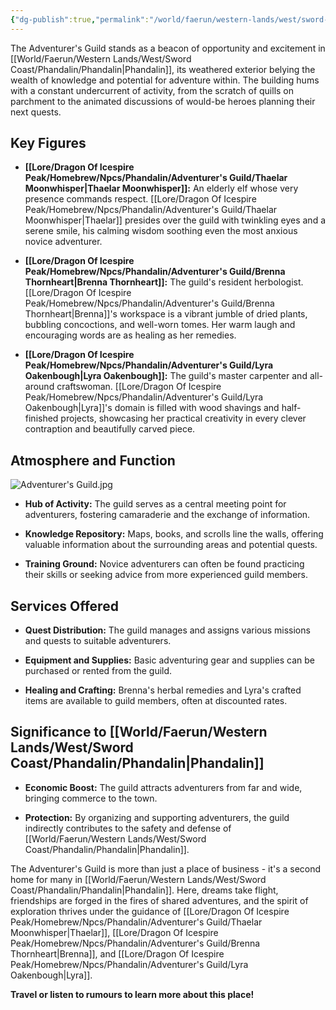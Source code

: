 ```yaml
---
{"dg-publish":true,"permalink":"/world/faerun/western-lands/west/sword-coast/phandalin/adventurer-s-guild/"}
---
```


The Adventurer's Guild stands as a beacon of opportunity and excitement in [[World/Faerun/Western Lands/West/Sword Coast/Phandalin/Phandalin\|Phandalin]], its weathered exterior belying the wealth of knowledge and potential for adventure within. The building hums with a constant undercurrent of activity, from the scratch of quills on parchment to the animated discussions of would-be heroes planning their next quests.
## Key Figures

- **[[Lore/Dragon Of Icespire Peak/Homebrew/Npcs/Phandalin/Adventurer's Guild/Thaelar Moonwhisper\|Thaelar Moonwhisper]]:** An elderly elf whose very presence commands respect. [[Lore/Dragon Of Icespire Peak/Homebrew/Npcs/Phandalin/Adventurer's Guild/Thaelar Moonwhisper\|Thaelar]] presides over the guild with twinkling eyes and a serene smile, his calming wisdom soothing even the most anxious novice adventurer.

- **[[Lore/Dragon Of Icespire Peak/Homebrew/Npcs/Phandalin/Adventurer's Guild/Brenna Thornheart\|Brenna Thornheart]]:** The guild's resident herbologist. [[Lore/Dragon Of Icespire Peak/Homebrew/Npcs/Phandalin/Adventurer's Guild/Brenna Thornheart\|Brenna]]'s workspace is a vibrant jumble of dried plants, bubbling concoctions, and well-worn tomes. Her warm laugh and encouraging words are as healing as her remedies.

- **[[Lore/Dragon Of Icespire Peak/Homebrew/Npcs/Phandalin/Adventurer's Guild/Lyra Oakenbough\|Lyra Oakenbough]]:** The guild's master carpenter and all-around craftswoman. [[Lore/Dragon Of Icespire Peak/Homebrew/Npcs/Phandalin/Adventurer's Guild/Lyra Oakenbough\|Lyra]]'s domain is filled with wood shavings and half-finished projects, showcasing her practical creativity in every clever contraption and beautifully carved piece.

## Atmosphere and Function

![Adventurer's Guild.jpg](/img/user/Images/Locations/West/Sword%20Coast/Phandalin/Adventurer's%20Guild.jpg)

- **Hub of Activity:** The guild serves as a central meeting point for adventurers, fostering camaraderie and the exchange of information.

- **Knowledge Repository:** Maps, books, and scrolls line the walls, offering valuable information about the surrounding areas and potential quests.

- **Training Ground:** Novice adventurers can often be found practicing their skills or seeking advice from more experienced guild members.

## Services Offered

- **Quest Distribution:** The guild manages and assigns various missions and quests to suitable adventurers.

- **Equipment and Supplies:** Basic adventuring gear and supplies can be purchased or rented from the guild.

- **Healing and Crafting:** Brenna's herbal remedies and Lyra's crafted items are available to guild members, often at discounted rates.

## Significance to [[World/Faerun/Western Lands/West/Sword Coast/Phandalin/Phandalin\|Phandalin]]

- **Economic Boost:** The guild attracts adventurers from far and wide, bringing commerce to the town.

- **Protection:** By organizing and supporting adventurers, the guild indirectly contributes to the safety and defense of [[World/Faerun/Western Lands/West/Sword Coast/Phandalin/Phandalin\|Phandalin]].

The Adventurer's Guild is more than just a place of business - it's a second home for many in [[World/Faerun/Western Lands/West/Sword Coast/Phandalin/Phandalin\|Phandalin]]. Here, dreams take flight, friendships are forged in the fires of shared adventures, and the spirit of exploration thrives under the guidance of [[Lore/Dragon Of Icespire Peak/Homebrew/Npcs/Phandalin/Adventurer's Guild/Thaelar Moonwhisper\|Thaelar]], [[Lore/Dragon Of Icespire Peak/Homebrew/Npcs/Phandalin/Adventurer's Guild/Brenna Thornheart\|Brenna]], and [[Lore/Dragon Of Icespire Peak/Homebrew/Npcs/Phandalin/Adventurer's Guild/Lyra Oakenbough\|Lyra]].

**Travel or listen to rumours to learn more about this place!**